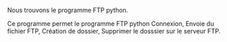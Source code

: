 Nous trouvons le programme FTP python.

Ce programme permet le programme FTP python Connexion, Envoie du fichier FTP, Création de dossier, Supprimer le dosssier sur le serveur FTP.
